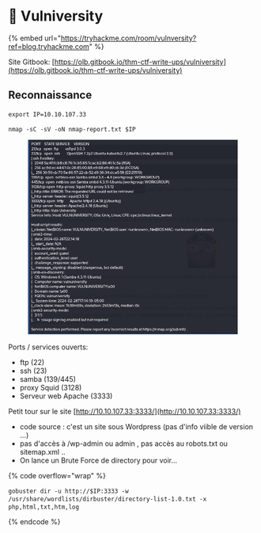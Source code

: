 # 🏫 Vulniversity

{% embed url="https://tryhackme.com/room/vulnversity?ref=blog.tryhackme.com" %}

Site Gitbook: [https://olb.gitbook.io/thm-ctf-write-ups/vulniversity](https://olb.gitbook.io/thm-ctf-write-ups/vulniversity)

## Reconnaissance

```
export IP=10.10.107.33
```

```
nmap -sC -sV -oN nmap-report.txt $IP
```

<figure><img src=".gitbook/assets/image (32).png" alt=""><figcaption></figcaption></figure>

Ports / services ouverts:

* ftp (22)
* ssh (23)
* samba (139/445)
* proxy Squid (3128)
* Serveur web Apache (3333)

Petit tour sur le site [http://10.10.107.33:3333/](http://10.10.107.33:3333/)

* code source : c'est un site sous Wordpress (pas d'info viible de version ...)
* pas d'accès à /wp-admin ou admin , pas accès au robots.txt ou sitemap.xml ..
* On lance un Brute Force de directory pour voir...

{% code overflow="wrap" %}
```
gobuster dir -u http://$IP:3333 -w /usr/share/wordlists/dirbuster/directory-list-1.0.txt -x php,html,txt,htm,log
```
{% endcode %}

